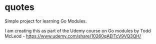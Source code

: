 # quotes

Simple project for learning Go Modules.

I am creating this as part of the Udemy course on Go modules by Todd McLeod - https://www.udemy.com/share/10260qAEITcV9VQ3QH/
